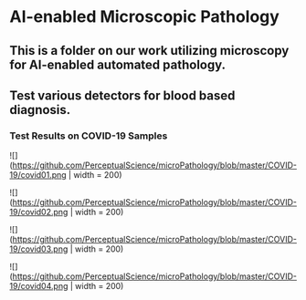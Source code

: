 # AI-enabled Microscopic Pathology
## This is a folder on our work utilizing microscopy for AI-enabled automated pathology.
## Test various detectors for blood based diagnosis.

### Test Results on COVID-19 Samples

![](https://github.com/PerceptualScience/microPathology/blob/master/COVID-19/covid01.png | width = 200)

![](https://github.com/PerceptualScience/microPathology/blob/master/COVID-19/covid02.png | width = 200)

![](https://github.com/PerceptualScience/microPathology/blob/master/COVID-19/covid03.png | width = 200)

![](https://github.com/PerceptualScience/microPathology/blob/master/COVID-19/covid04.png | width = 200)
